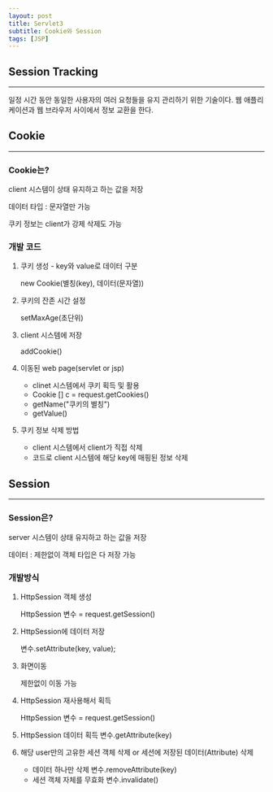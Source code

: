 ```yaml
---
layout: post
title: Servlet3
subtitle: Cookie와 Session
tags: [JSP]
---
```


## Session Tracking

---

일정 시간 동안 동일한 사용자의 여러 요청들을 유지 관리하기 위한 기술이다. 웹 애플리케이션과 웹 브라우저 사이에서 정보 교환을 한다.

## Cookie

---

### Cookie는?

client 시스템이 상태 유지하고 하는 값을 저장

데이터 타입 : 문자열만 가능

쿠키 정보는 client가 강제 삭제도 가능

### 개발 코드

1. 쿠키 생성 - key와 value로 데이터 구분

    new Cookie(별칭(key), 데이터(문자열))

2. 쿠키의 잔존 시간 설정

    setMaxAge(초단위)

3. client 시스템에 저장

    addCookie()

4. 이동된 web page(servlet or jsp)
    - clinet 시스템에서 쿠키 획득 및 활용
    - Cookie [] c = request.getCookies()
    - getName("쿠키의 별칭")
    - getValue()
5. 쿠키 정보 삭제 방법
    - client 시스템에서 client가 직접 삭제
    - 코드로 client 시스템에 해당 key에 매핑된 정보 삭제

## Session

---

### Session은?

server 시스템이 상태 유지하고 하는 값을 저장

데이터 : 제한없이 객체 타입은 다 저장 가능

### 개발방식

1. HttpSession 객체 생성

    HttpSession 변수 = request.getSession()

2. HttpSession에 데이터 저장

    변수.setAttribute(key, value);

3.  화면이동

    제한없이 이동 가능

4.  HttpSession 재사용해서 획득

    HttpSession 변수 = request.getSession()

5.  HttpSession 데이터 획득
 변수.getAttribute(key)
6. 해당 user만의 고유한 세션 객체 삭제 or 세션에 저장된 데이터(Attribute) 삭제
    - 데이터 하나만 삭제
     변수.removeAttribute(key)
    - 세션 객체 자체를 무효화
     변수.invalidate()